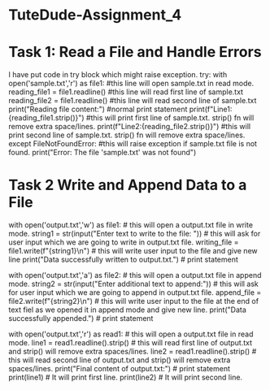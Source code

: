# TuteDude-Assignment_4



# Task 1: Read a File and Handle Errors 
I have put code in try block which might raise exception.
try:
    with open('sample.txt','r') as file1:             #this line will open sample.txt in read mode.
        reading_file1 = file1.readline()              #this line will read first line of sample.txt
        reading_file2 = file1.readline()              #this line will read second line of sample.txt
        print("Reading file content:")                #normal print statement
        print(f"Line1:{reading_file1.strip()}")       #this will print first line of sample.txt. strip() fn will remove extra space/lines.
        print(f"Line2:{reading_file2.strip()}")       #this will print second line of sample.txt. strip() fn will remove extra space/lines.
except FileNotFoundError:                             #this will raise exception if sample.txt file is not found.
    print("Error: The file 'sample.txt' was not found")


  # Task 2 Write and Append Data to a File

  with open('output.txt','w') as file1:                          # this will open a output.txt file in write mode.
    string1 = str(input("Enter text to write to the file: "))    # this will ask for user input which we are going to write in output.txt file.
    writing_file = file1.write(f"{string1}\n")                   # this will write user input to the file and give new line 
    print("Data successfully written to output.txt.")            # print statement

with open('output.txt','a') as file2:                            # this will open a output.txt file in append mode.
    string2 = str(input("Enter additional text to append:"))     # this will ask for user input which we are going to append in output.txt file.
    append_file = file2.write(f"{string2}\n")                    # this will write user input to the file at the end of text fiel as we opened it in append mode                                                                       and give new line.
    print("Data successfully appended.")                         # print statement

with open('output.txt','r') as read1:                            # this will open a output.txt file in read mode.
    line1 = read1.readline().strip()                             # this will read first line of output.txt and strip() will remove extra spaces/lines.
    line2 = read1.readline().strip()                             # this will read second line of output.txt and strip() will remove extra spaces/lines.
    print("Final content of output.txt:")                        # print statement
    print(line1)                                                 # It will print first line.
    print(line2)                                                 # It will print second line.
